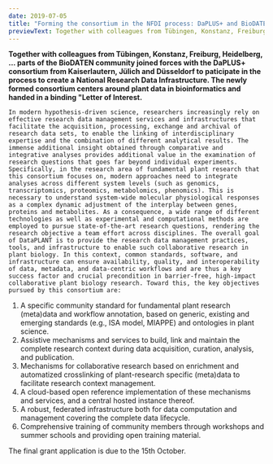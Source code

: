 ```yaml
---
date: 2019-07-05
title: "Forming the consortium in the NFDI process: DaPLUS+ and BioDATEN Science Data Center"
previewText: Together with colleagues from Tübingen, Konstanz, Freiburg, Heidelberg, ... parts of the BioDATEN community joined forces with the DaPLUS+ consortium from Kaiserlautern, Jülich and Düsseldorf to paticipate in the process to create a National Research Data Infrastructure. The newly formed consortium centers around plant data in bioinformatics and handed in a binding "Letter of Interest. In modern hypothesis-driven science, researchers increasingly rely on effective research data management services and ...
---
```


__Together with colleagues from Tübingen, Konstanz, Freiburg, Heidelberg, ... parts of the BioDATEN community joined forces with the DaPLUS+ consortium from Kaiserlautern, Jülich and Düsseldorf to paticipate in the process to create a National Research Data Infrastructure. The newly formed consortium centers around plant data in bioinformatics and handed in a binding "Letter of Interest.__

    In modern hypothesis-driven science, researchers increasingly rely on effective research data management services and infrastructures that facilitate the acquisition, processing, exchange and archival of research data sets, to enable the linking of interdisciplinary expertise and the combination of different analytical results. The immense additional insight obtained through comparative and integrative analyses provides additional value in the examination of research questions that goes far beyond individual experiments. Specifically, in the research area of fundamental plant research that this consortium focuses on, modern approaches need to integrate analyses across different system levels (such as genomics, transcriptomics, proteomics, metabolomics, phenomics). This is necessary to understand system-wide molecular physiological responses as a complex dynamic adjustment of the interplay between genes, proteins and metabolites. As a consequence, a wide range of different technologies as well as experimental and computational methods are employed to pursue state-of-the-art research questions, rendering the research objective a team effort across disciplines. The overall goal of DataPLANT is to provide the research data management practices, tools, and infrastructure to enable such collaborative research in plant biology. In this context, common standards, software, and infrastructure can ensure availability, quality, and interoperability of data, metadata, and data-centric workflows and are thus a key success factor and crucial precondition in barrier-free, high-impact collaborative plant biology research. Toward this, the key objectives pursued by this consortium are: 

1.   A specific community standard for fundamental plant research (meta)data and workflow annotation, based on generic, existing and emerging standards (e.g., ISA model, MIAPPE) and ontologies in plant science.
2.   Assistive mechanisms and services to build, link and maintain the complete research context during data acquisition, curation, analysis, and publication.
3.   Mechanisms for collaborative research based on enrichment and automatized crosslinking of plant-research specific (meta)data to facilitate research context management.
4.   A cloud-based open reference implementation of these mechanisms and services, and a central hosted instance thereof.
5.   A robust, federated infrastructure both for data computation and management covering the complete data lifecycle.
6.   Comprehensive training of community members through workshops and summer schools and providing open training material.

The final grant application is due to the 15th October.
                    
                